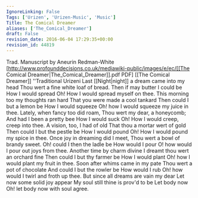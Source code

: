 ```yaml
---
IgnoreLinking: False
Tags: ['Urizen', 'Urizen-Music', 'Music']
Title: The Comical Dreamer
aliases: ['The_Comical_Dreamer']
draft: False
revision_date: 2016-06-04 17:29:35+00:00
revision_id: 44819
---
```


Trad.
Manuscript by Aneurin Redman-White [http://www.profounddecisions.co.uk/mediawiki-public/images/e/ec/[[The Comical Dreamer|The_Comical_Dreamer]].pdf PDF]
[[The Comical Dreamer]]
''Traditional Urizeni
Last [[Night|night]] a dream came into my head
Thou wert a fine white loaf of bread.
Then if may butter I could be
How I would spread
Oh! How I would spread myself on thee.
This morning too my thoughts ran hard
That you were made a cool tankard
Then could I but a lemon be
How I would squeeze
Oh! how I would squeeze my juice in thee.
Lately, when fancy too did roam,
Thou wert my dear, a honeycomb;
And had I been a pretty bee
How I would suck
Oh! How I would creep, creep into thee.
A vision, too, I had of old
That thou a mortar wert of gold
Then could I but the pestle be
How I would pound
Oh! How I would pound my spice in thee.	
Once joy in dreaming did I meet,
Thou wert a bowl of brandy sweet.
Oh! could I then the ladle be
How would I pour
O! how would I pour out joys from thee.
Another time by charm divine
I dreamt thou wert an orchard fine
Then could I but thy farmer be
How I would plant
Oh! how I would plant my fruit in thee.
Soon after whims came in my pate
Thou wert a pot of chocolate
And could I but the rowler be
How would I rub
Oh! how would I twirl and froth up thee.
But since all dreams are vain my dear
Let now some solid joy appear
My soul still thine is prov'd to be
Let body now
Oh! let body now with soul agree.